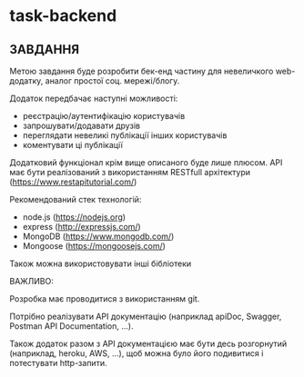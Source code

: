 # task-backend

## ЗАВДАННЯ

Метою завдання буде розробити бек-енд частину для невеличкого web-додатку, аналог простої соц. мережі/блогу.

Додаток передбачає наступні можливості:
* реєстрацію/аутентифікацію користувачів
* запрошувати/додавати друзів
* переглядати невеликі публікації інших користувачів
* коментувати ці публікації 

Додатковий функціонал крім вище описаного буде лише плюсом.
API має бути реалізований з використанням RESTfull архітектури (https://www.restapitutorial.com/)

Рекомендований стек технологій:
- node.js (https://nodejs.org)
- express (http://expressjs.com/)
- MongoDB (https://www.mongodb.com/)
- Mongoose (https://mongoosejs.com/)

Також можна використовувати інші бібліотеки

ВАЖЛИВО:

Розробка має проводитися з використанням git.

Потрібно реалізувати API документацію (наприклад apiDoc, Swagger, Postman API Documentation, ...).

Також додаток разом з API документацією має бути десь розгорнутий (наприклад, heroku, AWS, ...), щоб можна було його подивитися і потестувати http-запити.